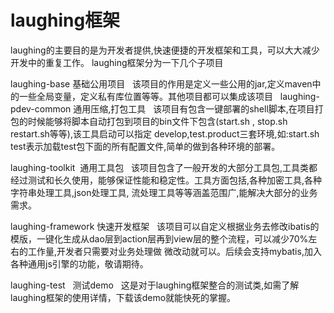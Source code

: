 # laughing框架
laughing的主要目的是为开发者提供,快速便捷的开发框架和工具，可以大大减少开发中的重复工作。
laughing框架分为一下几个子项目

laughing-base 基础公用项目
   该项目的作用是定义一些公用的jar,定义maven中的一些全局变量，定义私有库位置等等。其他项目都可以集成该项目
   
laughing-pdev-common 通用压缩,打包工具
   该项目有包含一键部署的shell脚本,在项目打包的时候能够将脚本自动打包到项目的bin文件下包含(start.sh , stop.sh restart.sh等等),该工具启动可以指定
develop,test.product三套环境,如:start.sh test表示加载test包下面的所有配置文件,简单的做到各种环境的部署。

laughing-toolkit  通用工具包
   该项目包含了一般开发的大部分工具包,工具类都经过测试和长久使用，能够保证性能和稳定性。工具方面包括,各种加密工具,各种字符串处理工具,json处理工具,
 流处理工具等等涵盖范围广,能解决大部分的业务需求。
 
laughing-framework 快速开发框架
   该项目可以自定义根据业务去修改ibatis的模版，一键化生成从dao层到action层再到view层的整个流程，可以减少70%左右的工作量,开发者只需要对业务处理做
 微改动就可以。后续会支持mybatis,加入各种通用js引擎的功能，敬请期待。
 
laughing-test   测试demo
   这是对于laughing框架整合的测试类,如需了解laughing框架的使用详情，下载该demo就能快死的掌握。

